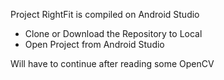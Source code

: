 Project RightFit is compiled on Android Studio
- Clone or Download the Repository to Local
- Open Project from Android Studio

Will have to continue after reading some OpenCV 
